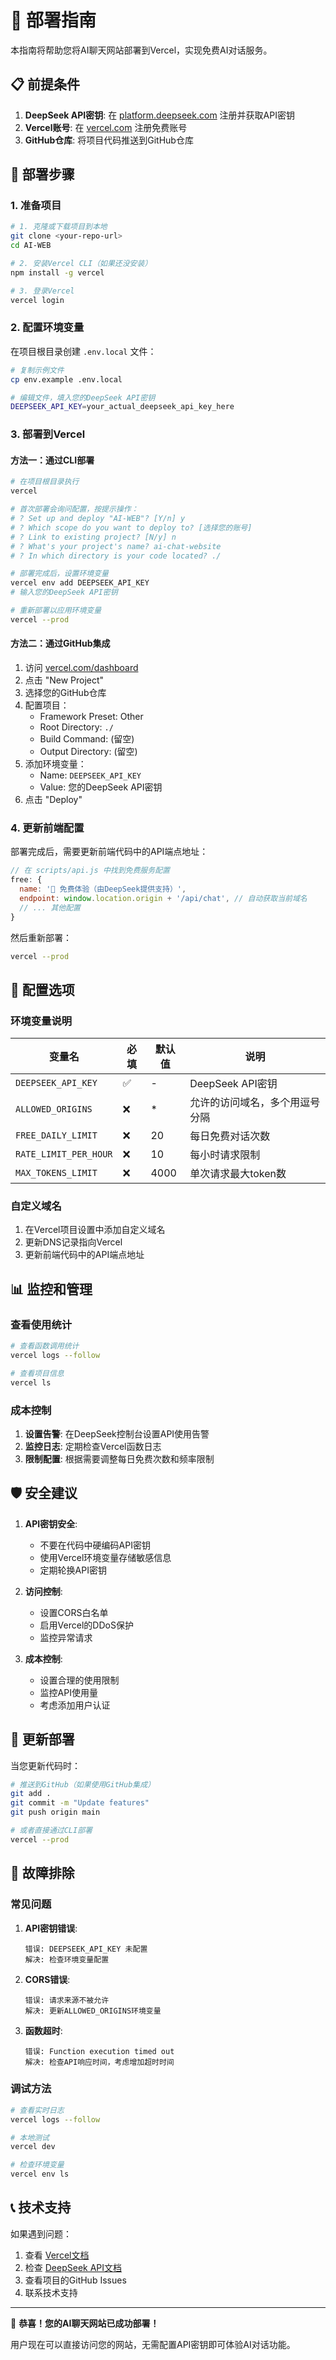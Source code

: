 # 🚀 部署指南

本指南将帮助您将AI聊天网站部署到Vercel，实现免费AI对话服务。

## 📋 前提条件

1. **DeepSeek API密钥**: 在 [platform.deepseek.com](https://platform.deepseek.com) 注册并获取API密钥
2. **Vercel账号**: 在 [vercel.com](https://vercel.com) 注册免费账号
3. **GitHub仓库**: 将项目代码推送到GitHub仓库

## 🎯 部署步骤

### 1. 准备项目

```bash
# 1. 克隆或下载项目到本地
git clone <your-repo-url>
cd AI-WEB

# 2. 安装Vercel CLI（如果还没安装）
npm install -g vercel

# 3. 登录Vercel
vercel login
```

### 2. 配置环境变量

在项目根目录创建 `.env.local` 文件：

```bash
# 复制示例文件
cp env.example .env.local

# 编辑文件，填入您的DeepSeek API密钥
DEEPSEEK_API_KEY=your_actual_deepseek_api_key_here
```

### 3. 部署到Vercel

#### 方法一：通过CLI部署

```bash
# 在项目根目录执行
vercel

# 首次部署会询问配置，按提示操作：
# ? Set up and deploy "AI-WEB"? [Y/n] y
# ? Which scope do you want to deploy to? [选择您的账号]
# ? Link to existing project? [N/y] n
# ? What's your project's name? ai-chat-website
# ? In which directory is your code located? ./

# 部署完成后，设置环境变量
vercel env add DEEPSEEK_API_KEY
# 输入您的DeepSeek API密钥

# 重新部署以应用环境变量
vercel --prod
```

#### 方法二：通过GitHub集成

1. 访问 [vercel.com/dashboard](https://vercel.com/dashboard)
2. 点击 "New Project"
3. 选择您的GitHub仓库
4. 配置项目：
   - Framework Preset: Other
   - Root Directory: `./`
   - Build Command: (留空)
   - Output Directory: (留空)
5. 添加环境变量：
   - Name: `DEEPSEEK_API_KEY`
   - Value: 您的DeepSeek API密钥
6. 点击 "Deploy"

### 4. 更新前端配置

部署完成后，需要更新前端代码中的API端点地址：

```javascript
// 在 scripts/api.js 中找到免费服务配置
free: {
  name: '🎁 免费体验（由DeepSeek提供支持）',
  endpoint: window.location.origin + '/api/chat', // 自动获取当前域名
  // ... 其他配置
}
```

然后重新部署：

```bash
vercel --prod
```

## 🔧 配置选项

### 环境变量说明

| 变量名 | 必填 | 默认值 | 说明 |
|--------|------|--------|------|
| `DEEPSEEK_API_KEY` | ✅ | - | DeepSeek API密钥 |
| `ALLOWED_ORIGINS` | ❌ | * | 允许的访问域名，多个用逗号分隔 |
| `FREE_DAILY_LIMIT` | ❌ | 20 | 每日免费对话次数 |
| `RATE_LIMIT_PER_HOUR` | ❌ | 10 | 每小时请求限制 |
| `MAX_TOKENS_LIMIT` | ❌ | 4000 | 单次请求最大token数 |

### 自定义域名

1. 在Vercel项目设置中添加自定义域名
2. 更新DNS记录指向Vercel
3. 更新前端代码中的API端点地址

## 📊 监控和管理

### 查看使用统计

```bash
# 查看函数调用统计
vercel logs --follow

# 查看项目信息
vercel ls
```

### 成本控制

1. **设置告警**: 在DeepSeek控制台设置API使用告警
2. **监控日志**: 定期检查Vercel函数日志
3. **限制配置**: 根据需要调整每日免费次数和频率限制

## 🛡️ 安全建议

1. **API密钥安全**:
   - 不要在代码中硬编码API密钥
   - 使用Vercel环境变量存储敏感信息
   - 定期轮换API密钥

2. **访问控制**:
   - 设置CORS白名单
   - 启用Vercel的DDoS保护
   - 监控异常请求

3. **成本控制**:
   - 设置合理的使用限制
   - 监控API使用量
   - 考虑添加用户认证

## 🔄 更新部署

当您更新代码时：

```bash
# 推送到GitHub（如果使用GitHub集成）
git add .
git commit -m "Update features"
git push origin main

# 或者直接通过CLI部署
vercel --prod
```

## 🐛 故障排除

### 常见问题

1. **API密钥错误**:
   ```
   错误: DEEPSEEK_API_KEY 未配置
   解决: 检查环境变量配置
   ```

2. **CORS错误**:
   ```
   错误: 请求来源不被允许
   解决: 更新ALLOWED_ORIGINS环境变量
   ```

3. **函数超时**:
   ```
   错误: Function execution timed out
   解决: 检查API响应时间，考虑增加超时时间
   ```

### 调试方法

```bash
# 查看实时日志
vercel logs --follow

# 本地测试
vercel dev

# 检查环境变量
vercel env ls
```

## 📞 技术支持

如果遇到问题：

1. 查看 [Vercel文档](https://vercel.com/docs)
2. 检查 [DeepSeek API文档](https://platform.deepseek.com/docs)
3. 查看项目的GitHub Issues
4. 联系技术支持

---

🎉 **恭喜！您的AI聊天网站已成功部署！**

用户现在可以直接访问您的网站，无需配置API密钥即可体验AI对话功能。
